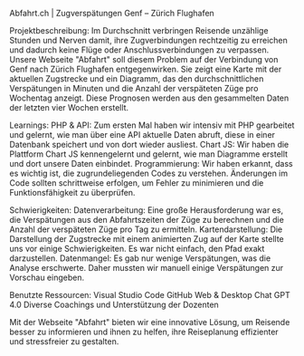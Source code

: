 Abfahrt.ch | Zugverspätungen Genf – Zürich Flughafen

Projektbeschreibung:
Im Durchschnitt verbringen Reisende unzählige Stunden und Nerven damit, ihre Zugverbindungen rechtzeitig zu erreichen und dadurch keine Flüge oder Anschlussverbindungen zu verpassen. Unsere Webseite "Abfahrt" soll diesem Problem auf der Verbindung von Genf nach Zürich Flughafen entgegenwirken. Sie zeigt eine Karte mit der aktuellen Zugstrecke und ein Diagramm, das den durchschnittlichen Verspätungen in Minuten und die Anzahl der verspäteten Züge pro Wochentag anzeigt. Diese Prognosen werden aus den gesammelten Daten der letzten vier Wochen erstellt.

Learnings:
PHP & API: Zum ersten Mal haben wir intensiv mit PHP gearbeitet und gelernt, wie man über eine API aktuelle Daten abruft, diese in einer Datenbank speichert und von dort wieder ausliest.
Chart JS: Wir haben die Plattform Chart JS kennengelernt und gelernt, wie man Diagramme erstellt und dort unsere Daten einbindet.
Programmierung: Wir haben erkannt, dass es wichtig ist, die zugrundeliegenden Codes zu verstehen. Änderungen im Code sollten schrittweise erfolgen, um Fehler zu minimieren und die Funktionsfähigkeit zu überprüfen.

Schwierigkeiten:
Datenverarbeitung: Eine große Herausforderung war es, die Verspätungen aus den Abfahrtszeiten der Züge zu berechnen und die Anzahl der verspäteten Züge pro Tag zu ermitteln.
Kartendarstellung: Die Darstellung der Zugstrecke mit einem animierten Zug auf der Karte stellte uns vor einige Schwierigkeiten. Es war nicht einfach, den Pfad exakt darzustellen.
Datenmangel: Es gab nur wenige Verspätungen, was die Analyse erschwerte. Daher mussten wir manuell einige Verspätungen zur Vorschau eingeben.

Benutzte Ressourcen:
Visual Studio Code
GitHub Web & Desktop
Chat GPT 4.0
Diverse Coachings und Unterstützung der Dozenten

Mit der Webseite "Abfahrt" bieten wir eine innovative Lösung, um Reisende besser zu informieren und ihnen zu helfen, ihre Reiseplanung effizienter und stressfreier zu gestalten.